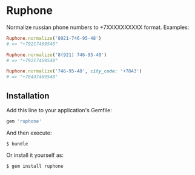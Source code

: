 # Ruphone

Normalize russian phone numbers to +7XXXXXXXXXX format. Examples:

```ruby
Ruphone.normalize('8921-746-95-48')
# => "+79217469548"

Ruphone.normalize('8(921) 746-95-48')
# => "+79217469548"

Ruphone.normalize('746-95-48', city_code: '+7843')
# => "+78437469548"
```

## Installation

Add this line to your application's Gemfile:

```ruby
gem 'ruphone'
```

And then execute:

    $ bundle

Or install it yourself as:

    $ gem install ruphone
